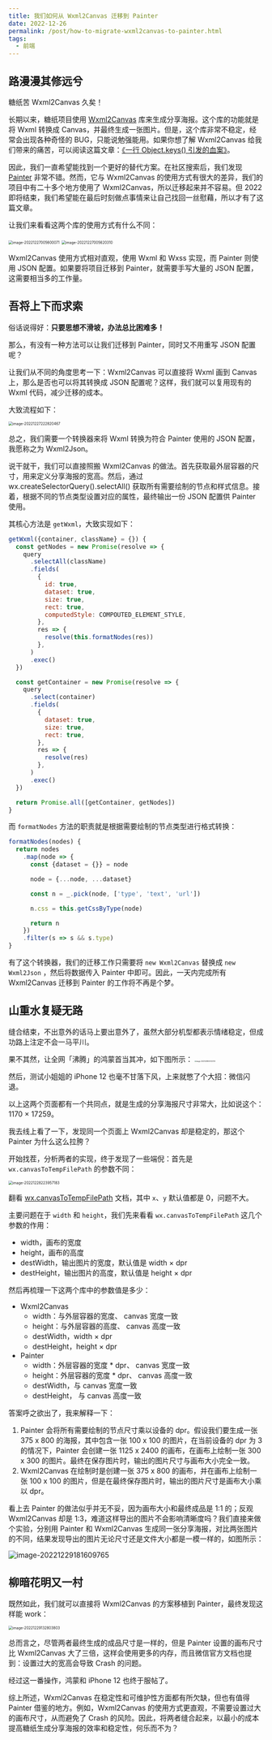 ```yaml
---
title: 我们如何从 Wxml2Canvas 迁移到 Painter
date: 2022-12-26
permalink: /post/how-to-migrate-wxml2canvas-to-painter.html
tags: 
  - 前端
---
```


## 路漫漫其修远兮
糖纸苦 Wxml2Canvas 久矣！

长期以来，糖纸项目使用 [Wxml2Canvas](https://github.com/wg-front/wxml2canvas) 库来生成分享海报。这个库的功能就是将 Wxml 转换成 Canvas，并最终生成一张图片。但是，这个库非常不稳定，经常会出现各种奇怪的 BUG，只能说勉强能用。如果你想了解 Wxml2Canvas 给我们带来的痛苦，可以阅读这篇文章：[《一行 Object.keys() 引发的血案》](https://4ark.me/post/how-object-keys-work.html)。

因此，我们一直希望能找到一个更好的替代方案。在社区搜索后，我们发现 [Painter](https://github.com/Kujiale-Mobile/Painter) 非常不错。然而，它与 Wxml2Canvas 的使用方式有很大的差异，我们的项目中有二十多个地方使用了 Wxml2Canvas，所以迁移起来并不容易。但 2022 即将结束，我们希望能在最后时刻做点事情来让自己找回一丝慰藉，所以才有了这篇文章。

让我们来看看这两个库的使用方式有什么不同：

<img src="https://gd4ark-1258805822.cos.ap-guangzhou.myqcloud.com/images202212270056681.png?imageMogr2/format/webp" alt="image-20221227005600071" style="zoom: 50%;" />

<img src="https://gd4ark-1258805822.cos.ap-guangzhou.myqcloud.com/images202212270056939.png?imageMogr2/format/webp" alt="image-20221227005620310" style="zoom:50%;" />

Wxml2Canvas 使用方式相对直观，使用 Wxml 和 Wxss 实现，而 Painter 则使用 JSON 配置。如果要将项目迁移到 Painter，就需要手写大量的 JSON 配置，这需要相当多的工作量。

## 吾将上下而求索

俗话说得好：**只要思想不滑坡，办法总比困难多！**

那么，有没有一种方法可以让我们迁移到 Painter，同时又不用重写 JSON 配置呢？

让我们从不同的角度思考一下：Wxml2Canvas 可以直接将 Wxml 画到 Canvas 上，那么是否也可以将其转换成 JSON 配置呢？这样，我们就可以复用现有的 Wxml 代码，减少迁移的成本。

大致流程如下：

<img src="https://gd4ark-1258805822.cos.ap-guangzhou.myqcloud.com/images202212272228830.png?imageMogr2/format/webp" alt="image-20221227222820467" style="zoom:50%;" />



总之，我们需要一个转换器来将 Wxml 转换为符合 Painter 使用的 JSON 配置，我愿称之为 Wxml2Json。

说干就干，我们可以直接照搬 Wxml2Canvas 的做法。首先获取最外层容器的尺寸，用来定义分享海报的宽高。然后，通过 wx.createSelectorQuery().selectAll() 获取所有需要绘制的节点和样式信息。接着，根据不同的节点类型设置对应的属性，最终输出一份 JSON 配置供 Painter 使用。

其核心方法是 `getWxml`，大致实现如下：

```js
getWxml({container, className} = {}) {
  const getNodes = new Promise(resolve => {
    query
      .selectAll(className)
      .fields(
        {
          id: true,
          dataset: true,
          size: true,
          rect: true,
          computedStyle: COMPOUTED_ELEMENT_STYLE,
        },
        res => {
          resolve(this.formatNodes(res))
        },
      )
      .exec()
  })

  const getContainer = new Promise(resolve => {
    query
      .select(container)
      .fields(
        {
          dataset: true,
          size: true,
          rect: true,
        },
        res => {
          resolve(res)
        },
      )
      .exec()
  })

  return Promise.all([getContainer, getNodes])
}
```

而 `formatNodes` 方法的职责就是根据需要绘制的节点类型进行格式转换：

```js
formatNodes(nodes) {
  return nodes
    .map(node => {
      const {dataset = {}} = node

      node = {...node, ...dataset}

      const n = _.pick(node, ['type', 'text', 'url'])

      n.css = this.getCssByType(node)

      return n
    })
    .filter(s => s && s.type)
}
```

有了这个转换器，我们的迁移工作只需要将 `new Wxml2Canvas` 替换成 `new Wxml2Json` ，然后将数据传入 Painter 中即可。因此，一天内完成所有 Wxml2Canvas 迁移到 Painter 的工作将不再是个梦。

## 山重水复疑无路

缝合结束，不出意外的话马上要出意外了，虽然大部分机型都表示情绪稳定，但成功路上注定不会一马平川。

果不其然，让全网「沸腾」的鸿蒙首当其冲，如下图所示：
<img src="https://gd4ark-1258805822.cos.ap-guangzhou.myqcloud.com/images202212280057359.png?imageMogr2/format/webp" alt="image-20221228005732730" style="zoom: 20%; text-align: left; margin:0;" />

然后，测试小姐姐的 iPhone 12 也毫不甘落下风，上来就憋了个大招：微信闪退。

以上这两个页面都有一个共同点，就是生成的分享海报尺寸非常大，比如说这个：1170 × 17259。

我去线上看了一下，发现同一个页面上  Wxml2Canvas  却是稳定的，那这个 Painter 为什么这么拉胯？

开始找茬，分析两者的实现，终于发现了一些端倪：首先是  `wx.canvasToTempFilePath` 的参数不同：

<img src="https://gd4ark-1258805822.cos.ap-guangzhou.myqcloud.com/images202212282240876.png?imageMogr2/format/webp" alt="image-20221228223957183" style="zoom:50%;" />

翻看 [wx.canvasToTempFilePath](https://developers.weixin.qq.com/miniprogram/dev/api/canvas/wx.canvasToTempFilePath.html) 文档，其中 `x`、`y` 默认值都是 0，问题不大。

主要问题在于 `width` 和 `height`，我们先来看看 `wx.canvasToTempFilePath` 这几个参数的作用：

- width，画布的宽度
- height，画布的高度
- destWidth，输出图片的宽度，默认值是 width × dpr
- destHeight，输出图片的高度，默认值是 height × dpr

然后再梳理一下这两个库中的参数值是多少：

- Wxml2Canvas
  - width：与外层容器的宽度、 canvas 宽度一致
  - height：与外层容器的高度、 canvas 高度一致
  - destWidth，width × dpr
  - destHeight，height × dpr
- Painter
  - width：外层容器的宽度 * dpr、 canvas 宽度一致
  - height：外层容器的宽度 * dpr、 canvas 高度一致
  - destWidth，与 canvas 宽度一致
  - destHeight， 与 canvas 高度一致

答案呼之欲出了，我来解释一下：

1. Painter 会将所有需要绘制的节点尺寸乘以设备的 dpr。假设我们要生成一张 375 x 800 的海报，其中包含一张 100 x 100 的图片，在当前设备的 dpr 为 3 的情况下，Painter 会创建一张 1125 x 2400 的画布，在画布上绘制一张 300 x 300 的图片。最终在保存图片时，输出的图片尺寸与画布大小完全一致。
2. Wxml2Canvas 在绘制时是创建一张 375 x 800 的画布，并在画布上绘制一张 100 x 100 的图片，但是在最终保存图片时，输出的图片尺寸是画布大小乘以 dpr。

看上去 Painter 的做法似乎并无不妥，因为画布大小和最终成品是 1:1 的；反观 Wxml2Canvas 却是 1:3，难道这样导出的图片不会影响清晰度吗？我们直接来做个实验，分别用 Painter 和 Wxml2Canvas 生成同一张分享海报，对比两张图片的不同，结果发现导出的图片无论尺寸还是文件大小都是一模一样的，如图所示：

![image-20221229181609765](https://gd4ark-1258805822.cos.ap-guangzhou.myqcloud.com/images202212291816047.png?imageMogr2/format/webp)

## 柳暗花明又一村

既然如此，我们就可以直接将 Wxml2Canvas 的方案移植到 Painter，最终发现这样能 work：



<img src="https://gd4ark-1258805822.cos.ap-guangzhou.myqcloud.com/images202212291328173.png?imageMogr2/format/webp" alt="image-20221229132803803" style="zoom:50%;" />

总而言之，尽管两者最终生成的成品尺寸是一样的，但是 Painter 设置的画布尺寸比 Wxml2Canvas 大了三倍，这样会使用更多的内存，而且微信官方文档也提到：设置过大的宽高会导致 Crash 的问题。

经过这一番操作，鸿蒙和 iPhone 12 也终于服帖了。

综上所述，Wxml2Canvas 在稳定性和可维护性方面都有所欠缺，但也有值得 Painter 借鉴的地方。例如，Wxml2Canvas 的使用方式更直观，不需要设置过大的画布尺寸，从而避免了 Crash 的风险。因此，将两者缝合起来，以最小的成本提高糖纸生成分享海报的效率和稳定性，何乐而不为？
